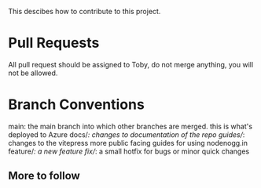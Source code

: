 This descibes how to contribute to this project.

# Pull Requests

All pull request should be assigned to Toby, do not merge anything, you will not be allowed.

# Branch Conventions

main: the main branch into which other branches are merged. this is what's deployed to Azure
docs/_: changes to documentation of the repo
guides/_: changes to the vitepress more public facing guides for using nodenogg.in
feature/_: a new feature
fix/_: a small hotfix for bugs or minor quick changes

## More to follow
